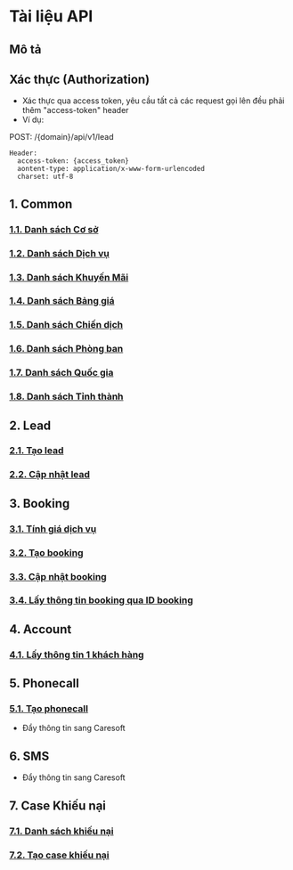 # Tài liệu API 
## Mô tả
## Xác thực (Authorization)

- Xác thực qua access token, yêu cầu tất cả các request gọi lên đều phải thêm "access-token" header
- Ví dụ:

POST: /{domain}/api/v1/lead

```
Header:
  access-token: {access_token}
  aontent-type: application/x-www-form-urlencoded
  charset: utf-8
```

## 1. Common
  ### [1.1. Danh sách Cơ sở](https://github.com/thonguyenduc2010/sci_erp_api_doc/blob/main/common/locationshop.md)
  ### [1.2. Danh sách Dịch vụ](https://github.com/thonguyenduc2010/sci_erp_api_doc/blob/main/common/service.md)
  ### [1.3. Danh sách Khuyến Mãi](https://github.com/thonguyenduc2010/sci_erp_api_doc/blob/main/common/promotion.md)
  ### [1.4. Danh sách Bảng giá](https://github.com/thonguyenduc2010/sci_erp_api_doc/blob/main/common/pricelist.md)
  ### [1.5. Danh sách Chiến dịch](https://github.com/thonguyenduc2010/sci_erp_api_doc/blob/main/common/campaign.md)
  ### [1.6. Danh sách Phòng ban](https://github.com/thonguyenduc2010/sci_erp_api_doc/blob/main/common/department.md)
  ### [1.7. Danh sách Quốc gia](https://github.com/thonguyenduc2010/sci_erp_api_doc/blob/main/common/countries.md)
  ### [1.8. Danh sách Tỉnh thành](https://github.com/thonguyenduc2010/sci_erp_api_doc/blob/main/common/states.md)

## 2. Lead
### [2.1. Tạo lead](https://github.com/thonguyenduc2010/sci_erp_api_doc/blob/main/lead/create_lead.md)
### [2.2. Cập nhật lead](https://github.com/thonguyenduc2010/sci_erp_api_doc/blob/main/lead/update_lead.md)
  
## 3. Booking
### [3.1. Tính giá dịch vụ](https://github.com/thonguyenduc2010/sci_erp_api_doc/blob/main/booking/calculate_price.md)
### [3.2. Tạo booking](https://github.com/thonguyenduc2010/sci_erp_api_doc/blob/main/booking/create_booking.md)
### [3.3. Cập nhật booking](https://github.com/thonguyenduc2010/sci_erp_api_doc/blob/main/booking/update_booking.md)
### [3.4. Lấy thông tin booking qua ID booking](https://github.com/thonguyenduc2010/sci_erp_api_doc/blob/main/booking/get_booking_by_id.md)

## 4. Account
  ### [4.1. Lấy thông tin 1 khách hàng](https://github.com/thonguyenduc2010/sci_erp_api_doc/blob/main/account.md)

## 5. Phonecall
### [5.1. Tạo phonecall](https://github.com/thonguyenduc2010/sci_erp_api_doc/blob/main/phonecall/create_phonecall.md)
  * Đẩy thông tin sang Caresoft
  
## 6. SMS
  * Đẩy thông tin sang Caresoft

## 7. Case Khiếu nại
### [7.1. Danh sách khiếu nại](https://github.com/thonguyenduc2010/sci_erp_api_doc/blob/main/case_complain/cases.md)
### [7.2. Tạo case khiếu nại](https://github.com/thonguyenduc2010/sci_erp_api_doc/blob/main/case_complain/create_case_complain.md)
